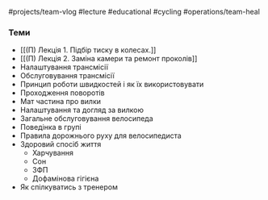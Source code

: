 #projects/team-vlog #lecture #educational #cycling #operations/team-heal 
### Теми
- [[(П) Лекція 1. Підбір тиску в колесах.]]
- [[(П) Лекція 2. Заміна камери та ремонт проколів]] 
- Налаштування трансмісії 
- Обслуговування трансмісії
- Принцип роботи швидкостей і як їх використовувати
- Проходження поворотів
- Мат частина про вилки 
- Налаштування та догляд за вилкою
- Загальне обслуговування велосипеда
- Поведінка в групі
- Правила дорожнього руху для велосипедиста
- Здоровий спосіб життя
	- Харчування 
	- Сон
	- ЗФП
	- Дофамінова гігієна
- Як спілкуватись з тренером